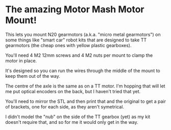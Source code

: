 # The amazing Motor Mash Motor Mount!

This lets you mount N20 gearmotors (a.k.a. "micro metal gearmotors") on some things like "smart car" robot kits that are designed to take TT gearmotors (the cheap ones with yellow plastic gearboxes).

You'll need 4 M2 12mm screws and 4 M2 nuts per mount to clamp the motor in place.

It's designed so you can run the wires through the middle of the mount to keep them out of the way.

The centre of the axle is the same as on a TT motor. I'm hopping that will let me put optical encoders on the back, but I haven't tried that yet.

You'll need to mirror the STL and then print that and the original to get a pair of brackets, one for each side, as they aren't symetrical.

I didn't model the "nub" on the side of the TT gearbox (yet) as my kit doesn't require that, and so for me it would only get in the way.

